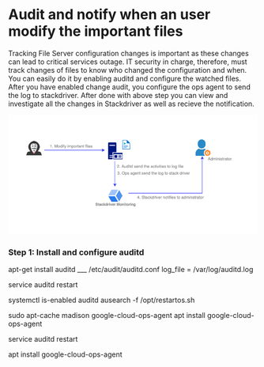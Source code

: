 # Audit and notify when an user modify the important files
Tracking File Server configuration changes is important as these changes can lead to critical services outage. IT security in charge, therefore, must track changes of files to know who changed the configuration and when. You can easily do it by enabling auditd and configure the watched files. After you have enabled change audit, you configure the ops agent to send the log to stackdriver. After done with above step you can view and investigate all the changes in Stackdriver as well as recieve the notification.

![Alt text](https://github.com/anhbuicsa/gcp-terraform/blob/master/alert-modify-file/hacker.png?raw=true "Title")

### Step 1: Install and configure auditd
apt-get install auditd ___
/etc/audit/auditd.conf
log_file = /var/log/auditd.log

service auditd restart

systemctl is-enabled auditd
ausearch -f  /opt/restartos.sh

sudo apt-cache madison google-cloud-ops-agent
apt install google-cloud-ops-agent







service auditd restart


apt install google-cloud-ops-agent

